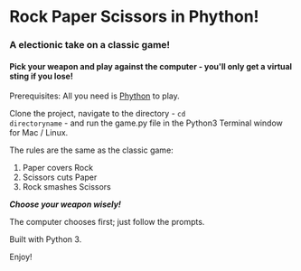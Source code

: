 # Rock Paper Scissors in Phython!
### A electionic take on a classic game!
#### Pick your weapon and play against the computer - you'll only get a virtual sting if you lose!

Prerequisites: All you need is [Phython](https://www.python.org/download/releases/3.0) to play.

Clone the project, navigate to the directory - <code>cd directoryname</code> - and run the game.py file in the Python3 Terminal window for Mac / Linux.

The rules are the same as the classic game:
<ol>
<li>Paper covers Rock</li>
<li>Scissors cuts Paper</li>
<li>Rock smashes Scissors</li>
</ol>

<b><i>Choose your weapon wisely!</i></b>

The computer chooses first; just follow the prompts.

Built with Python 3.

Enjoy!